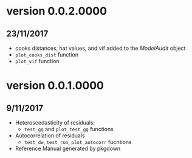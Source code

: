 # version 0.0.2.0000  
## 23/11/2017 

- cooks distances, hat values, and vif added to the $ModelAudit$ object
- `plot_cooks_dist` function
- `plot_vif` function

# version 0.0.1.0000  
## 9/11/2017 

- Heteroscedasticity of residuals:
	- `test_gq` and `plot_test_gq` functions 
- Autocorrelation of residuals
	- `test_dw`, `test_run`, `plot_autocorr` fucntions
- Reference Manual generated by pkgdown